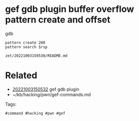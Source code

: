 # gef gdb plugin buffer overflow pattern create and offset
gdb
```
pattern create 200
pattern search $rsp
```

` zet/20221003150530/README.md `

# Related

- [20221003150532](/zet/20221003150532/README.md) gef gdb plugin
- ~/kb/hacking/pwn/gef-commands.md

Tags:

    #command #hacking #pwn #gef 
